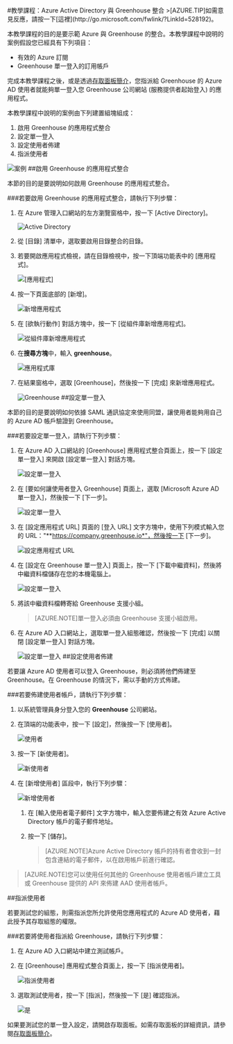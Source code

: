 <properties pageTitle="教學課程：Azure Active Directory 與 Greenhouse 整合 | Microsoft Azure" description="了解如何使用 Greenhouse 搭配 Azure Active Directory 來啟用單一登入、自動化佈建和更多功能！" services="active-directory" authors="MarkusVi"  documentationCenter="na" manager="stevenpo"/>
<tags ms.service="active-directory" ms.devlang="na" ms.topic="article" ms.tgt_pltfrm="na" ms.workload="identity" ms.date="08/01/2015" ms.author="markvi" />
#教學課程：Azure Active Directory 與 Greenhouse 整合
>[AZURE.TIP]如需意見反應，請按一下[這裡](http://go.microsoft.com/fwlink/?LinkId=528192)。
  
本教學課程的目的是要示範 Azure 與 Greenhouse 的整合。本教學課程中說明的案例假設您已經具有下列項目：

-   有效的 Azure 訂閱
-   Greenhouse 單一登入的訂用帳戶
  
完成本教學課程之後，或是透過[存取面板簡介](https://msdn.microsoft.com/library/dn308586)，您指派給 Greenhouse 的 Azure AD 使用者就能夠單一登入您 Greenhouse 公司網站 (服務提供者起始登入) 的應用程式。
  
本教學課程中說明的案例由下列建置組塊組成：

1.  啟用 Greenhouse 的應用程式整合
2.  設定單一登入
3.  設定使用者佈建
4.  指派使用者

![案例](./media/active-directory-saas-greenhouse-tutorial/IC790783.png "案例")
##啟用 Greenhouse 的應用程式整合
  
本節的目的是要說明如何啟用 Greenhouse 的應用程式整合。

###若要啟用 Greenhouse 的應用程式整合，請執行下列步驟：

1.  在 Azure 管理入口網站的左方瀏覽窗格中，按一下 [Active Directory]。

    ![Active Directory](./media/active-directory-saas-greenhouse-tutorial/IC700993.png "Active Directory")

2.  從 [目錄] 清單中，選取要啟用目錄整合的目錄。

3.  若要開啟應用程式檢視，請在目錄檢視中，按一下頂端功能表中的 [應用程式]。

    ![[應用程式]](./media/active-directory-saas-greenhouse-tutorial/IC700994.png "[應用程式]")

4.  按一下頁面底部的 [新增]。

    ![新增應用程式](./media/active-directory-saas-greenhouse-tutorial/IC749321.png "新增應用程式")

5.  在 [欲執行動作] 對話方塊中，按一下 [從組件庫新增應用程式]。

    ![從組件庫新增應用程式](./media/active-directory-saas-greenhouse-tutorial/IC749322.png "從組件庫新增應用程式")

6.  在**搜尋方塊**中，輸入 **greenhouse**。

    ![應用程式庫](./media/active-directory-saas-greenhouse-tutorial/IC790784.png "應用程式庫")

7.  在結果窗格中，選取 [Greenhouse]，然後按一下 [完成] 來新增應用程式。

    ![Greenhouse](./media/active-directory-saas-greenhouse-tutorial/IC790785.png "Greenhouse")
##設定單一登入
  
本節的目的是要說明如何依據 SAML 通訊協定來使用同盟，讓使用者能夠用自己的 Azure AD 帳戶驗證到 Greenhouse。

###若要設定單一登入，請執行下列步驟：

1.  在 Azure AD 入口網站的 [Greenhouse] 應用程式整合頁面上，按一下 [設定單一登入] 來開啟 [設定單一登入] 對話方塊。

    ![設定單一登入](./media/active-directory-saas-greenhouse-tutorial/IC790786.png "設定單一登入")

2.  在 [要如何讓使用者登入 Greenhouse] 頁面上，選取 [Microsoft Azure AD 單一登入]，然後按一下 [下一步]。

    ![設定單一登入](./media/active-directory-saas-greenhouse-tutorial/IC790787.png "設定單一登入")

3.  在 [設定應用程式 URL] 頁面的 [登入 URL] 文字方塊中，使用下列模式輸入您的 URL："**https://company.greenhouse.io*"，然後按一下 [下一步]。

    ![設定應用程式 URL](./media/active-directory-saas-greenhouse-tutorial/IC790788.png "設定應用程式 URL")

4.  在 [設定在 Greenhouse 單一登入] 頁面上，按一下 [下載中繼資料]，然後將中繼資料檔儲存在您的本機電腦上。

    ![設定單一登入](./media/active-directory-saas-greenhouse-tutorial/IC790789.png "設定單一登入")

5.  將該中繼資料檔轉寄給 Greenhouse 支援小組。

    >[AZURE.NOTE]單一登入必須由 Greenhouse 支援小組啟用。

6.  在 Azure AD 入口網站上，選取單一登入組態確認，然後按一下 [完成] 以關閉 [設定單一登入] 對話方塊。

    ![設定單一登入](./media/active-directory-saas-greenhouse-tutorial/IC790790.png "設定單一登入")
##設定使用者佈建
  
若要讓 Azure AD 使用者可以登入 Greenhouse，則必須將他們佈建至 Greenhouse。在 Greenhouse 的情況下，需以手動的方式佈建。

###若要佈建使用者帳戶，請執行下列步驟：

1.  以系統管理員身分登入您的 **Greenhouse** 公司網站。

2.  在頂端的功能表中，按一下 [設定]，然後按一下 [使用者]。

    ![使用者](./media/active-directory-saas-greenhouse-tutorial/IC790791.png "使用者")

3.  按一下 [新使用者]。

    ![新使用者](./media/active-directory-saas-greenhouse-tutorial/IC790792.png "新使用者")

4.  在 [新增使用者] 區段中，執行下列步驟：

    ![新增使用者](./media/active-directory-saas-greenhouse-tutorial/IC790793.png "新增使用者")

    1.  在 [輸入使用者電子郵件] 文字方塊中，輸入您要佈建之有效 Azure Active Directory 帳戶的電子郵件地址。
    2.  按一下 [儲存]。
        
		>[AZURE.NOTE]Azure Active Directory 帳戶的持有者會收到一封包含連結的電子郵件，以在啟用帳戶前進行確認。

>[AZURE.NOTE]您可以使用任何其他的 Greenhouse 使用者帳戶建立工具或 Greenhouse 提供的 API 來佈建 AAD 使用者帳戶。

##指派使用者
  
若要測試您的組態，則需指派您所允許使用您應用程式的 Azure AD 使用者，藉此授予其存取組態的權限。

###若要將使用者指派給 Greenhouse，請執行下列步驟：

1.  在 Azure AD 入口網站中建立測試帳戶。

2.  在 [Greenhouse] 應用程式整合頁面上，按一下 [指派使用者]。

    ![指派使用者](./media/active-directory-saas-greenhouse-tutorial/IC790794.png "指派使用者")

3.  選取測試使用者，按一下 [指派]，然後按一下 [是] 確認指派。

    ![是](./media/active-directory-saas-greenhouse-tutorial/IC767830.png "是")
  
如果要測試您的單一登入設定，請開啟存取面板。如需存取面板的詳細資訊，請參閱[存取面板簡介](https://msdn.microsoft.com/library/dn308586)。

<!---HONumber=August15_HO7-->